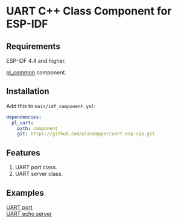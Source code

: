 # UART C++ Class Component for ESP-IDF

## Requirements
ESP-IDF 4.4 and higher.

[pl_common](https://github.com/plasmapper/common-esp-cpp) component.

## Installation
Add this to `main/idf_component.yml`:
```yaml
dependencies:
  pl_uart:
    path: component
    git: https://github.com/plasmapper/uart-esp-cpp.git
```

## Features
1. UART port class.
2. UART server class. 

## Examples
[UART port](examples/port)  
[UART echo server](examples/echo_server)
